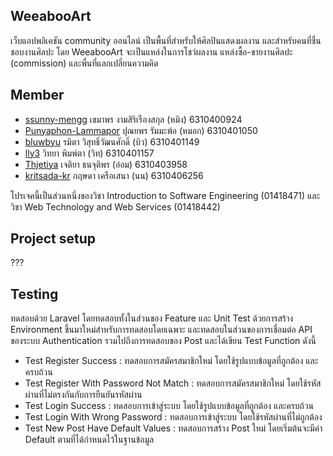 ## WeeabooArt

เว็บแอปพลิเคชัน community ออนไลน์ เป็นพื้นที่สำหรับให้ศิลปินแสดงผลงาน และสำหรับคนที่ชื่นชอบงานศิลปะ โดย WeeabooArt จะเป็นแหล่งในการโชว์ผลงาน แหล่งซื้อ-ขายงานศิลปะ (commission) และพื่นที่แลกเปลี่ยนความคิด

## Member
- [ssunny-mengg](https://github.com/ssunny-mengg) เขมาพร งามสิริเรืองสกุล (หมิง) 6310400924
- [Punyaphon-Lammapor](https://github.com/Punyaphon-Lammapor) ปุณยพร รัมมะพ้อ (หมอก) 6310401050
- [bluwbyu](https://github.com/bluwbyu) รมิตา วิสุทธิ์วัฒนศักดิ์ (บิว) 6310401149
- [lly3](https://github.com/lly3) วิทยา พิมพ์ตา (วิท) 6310401157
- [Thjetiya](https://github.com/Thjetiya) เจติยา ธนจุติพร (อ๋อม) 6310403958
- [kritsada-kr](https://github.com/kritsada-kr) กฤษดา เครือเสนา (นน) 6310406256

โปรเจคนี้เป็นส่วนหนึ่งของวิชา Introduction to Software Engineering (01418471) และ วิชา Web Technology and Web Services (01418442)

## Project setup
???

## Testing

ทดสอบด้วย Laravel โดยทดสอบทั้งในส่วนของ Feature และ Unit Test ด้วยการสร้าง Environment ขึ้นมาใหม่สำหรับการทดสอบโดยเฉพาะ และทดสอบในส่วนของการเชื่อมต่อ API ของระบบ Authentication รวมไปถึงการทดสอบของ Post และได้เขียน Test Function ดังนี้

- Test Register Success : ทดสอบการสมัครสมาชิกใหม่ โดยใช้รูปแบบข้อมูลที่ถูกต้อง และครบถ้วน
- Test Register With Password Not Match : ทดสอบการสมัครสมาชิกใหม่ โดยใช้รหัสผ่านที่ไม่ตรงกันกับการยืนยันรหัสผ่าน
- Test Login Success : ทดสอบการเข้าสู่ระบบ โดยใช้รูปแบบข้อมูลที่ถูกต้อง และครบถ้วน
- Test Login With Wrong Password : ทดสอบการเข้าสู่ระบบ โดยใช้รหัสผ่านที่ไม่ถูกต้อง
- Test New Post Have Default Values : ทดสอบการสร้าง Post ใหม่ โดยเริ่มต้นจะมีค่า Default ตามที่ได้กำหนดไว้ในฐานข้อมูล
